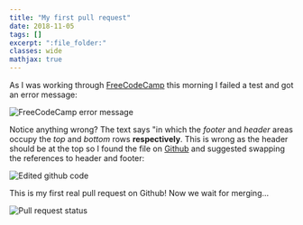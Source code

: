 ```yaml
---
title: "My first pull request"
date: 2018-11-05
tags: []
excerpt: ":file_folder:"
classes: wide
mathjax: true
---
```


As I was working through [FreeCodeCamp](https://learn.freecodecamp.org/) this morning I failed a test and got an error message:  

<img src="{{ site.url }}{{ site.baseurl }}/assets/images/3-test-text.PNG" alt="FreeCodeCamp error message">

Notice anything wrong? The text says "in which the *footer* and *header* areas occupy the *top* and *bottom* rows **respectively**. This is wrong as the header should be at the top so I found the file on [Github](https://github.com/freeCodeCamp/freeCodeCamp) and suggested swapping the references to header and footer:  

<img src="{{ site.url }}{{ site.baseurl }}/assets/images/3-code-change.PNG" alt="Edited github code">

This is my first real pull request on Github! Now we wait for merging...

<img src="{{ site.url }}{{ site.baseurl }}/assets/images/3-pull-status.PNG" alt="Pull request status">